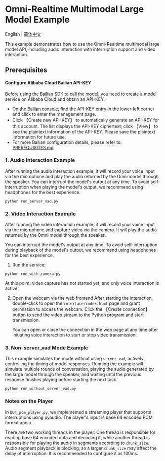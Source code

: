 # Omni-Realtime Multimodal Large Model Example

English | [简体中文](./README.md)

This example demonstrates how to use the Omni-Realtime multimodal large model API, including audio interaction with interruption support and video interaction.

## Prerequisites

#### Configure Alibaba Cloud Bailian API-KEY
Before using the Bailian SDK to call the model, you need to create a model service on Alibaba Cloud and obtain an API-KEY.
- On the [Bailian console](https://bailian.console.aliyun.com/), find the API-KEY entry in the lower-left corner and click to enter the management page.
- Click 【Create new API-KEY】 to automatically generate an API-KEY for this account. The list displays the API-KEY ciphertext; click 【View】 to see the plaintext information of the API-KEY. Please save the plaintext information for future use.
- For more Bailian configuration details, please refer to: [PREREQUISITES.md](../../../../PREREQUISITES.md)

### 1. Audio Interaction Example
After running the audio interaction example, it will record your voice input via the microphone and play the audio returned by the Omni model through the speaker. You can interrupt the model's output at any time. To avoid self-interruption when playing the model's output, we recommend using headphones for the best experience.
```
python run_server_vad.py
```

### 2. Video Interaction Example
After running the video interaction example, it will record your voice input via the microphone and capture video via the camera. It will play the audio returned by the Omni model through the speaker.

You can interrupt the model's output at any time. To avoid self-interruption during playback of the model's output, we recommend using headphones for the best experience.

1. Run the service:
```
python run_with_camera.py
```
At this point, video capture has not started yet, and only voice interaction is active.

2. Open the webcam via the web frontend
After starting the interaction, double-click to open the `interface/index.html` page and grant permission to access the webcam. Click the 【Create connection】 button to send the video stream to the Python program and start transmission.

    You can open or close the connection in the web page at any time after initiating voice interaction to start or stop video transmission.

### 3. Non-server_vad Mode Example

This example simulates the mode without using `server_vad`, actively controlling the timing of model responses. Running the example will simulate multiple rounds of conversation, playing the audio generated by the large model through the speaker, and waiting until the previous response finishes playing before starting the next task.

```
python run_without_server_vad.py
```

### Notes on the Player

In `b64_pcm_player.py`, we implemented a streaming player that supports interruptions using pyaudio. The player's input is base 64 encoded PCM format audio.

There are two working threads in the player. One thread is responsible for reading base 64 encoded data and decoding it, while another thread is responsible for playing the audio in segments according to `chunk_size`. Audio segment playback is blocking, so a larger `chunk_size` may affect the delay of interruption. It is recommended to configure it as 100ms.
